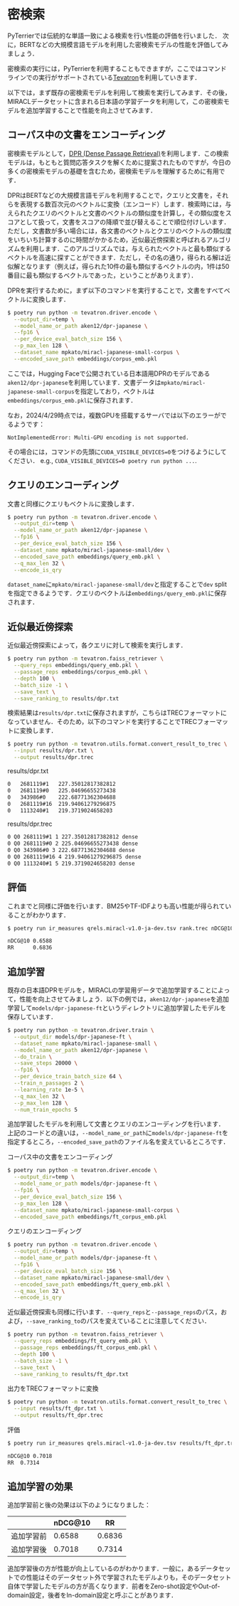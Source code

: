 # 密検索

PyTerrierでは伝統的な単語一致による検索を行い性能の評価を行いました．
次に，BERTなどの大規模言語モデルを利用した密検索モデルの性能を評価してみましょう．

密検索の実行には，PyTerrierを利用することもできますが，ここではコマンドラインでの実行がサポートされている[Tevatron](https://github.com/texttron/tevatron/)を利用していきます．

以下では，まず既存の密検索モデルを利用して検索を実行してみます．その後，MIRACLデータセットに含まれる日本語の学習データを利用して，この密検索モデルを追加学習することで性能を向上させてみます．

## コーパス中の文書をエンコーディング

密検索モデルとして，[DPR (Dense Passage Retrieval)](https://arxiv.org/abs/2004.04906)を利用します．この検索モデルは，もともと質問応答タスクを解くために提案されたものですが，今日の多くの密検索モデルの基礎を含むため，密検索モデルを理解するために有用です．

DPRはBERTなどの大規模言語モデルを利用することで，クエリと文書を，それらを表現する数百次元のベクトルに変換（エンコード）します．検索時には，与えられたクエリのベクトルと文書のベクトルの類似度を計算し，その類似度をスコアとして扱って，文書をスコアの降順で並び替えることで順位付けしいます．ただし，文書数が多い場合には，各文書のベクトルとクエリのベクトルの類似度をいちいち計算するのに時間がかかるため，近似最近傍探索と呼ばれるアルゴリズムを利用します．このアルゴリズムでは，与えられたベクトルと最も類似するベクトルを高速に探すことができます．ただし，その名の通り，得られる解は近似解となります（例えば，得られた10件の最も類似するベクトルの内，1件は50番目に最も類似するベクトルであった，ということがありえます）．

DPRを実行するために，まず以下のコマンドを実行することで，文書をすべてベクトルに変換します．

```bash
$ poetry run python -m tevatron.driver.encode \
  --output_dir=temp \
  --model_name_or_path aken12/dpr-japanese \
  --fp16 \
  --per_device_eval_batch_size 156 \
  --p_max_len 128 \
  --dataset_name mpkato/miracl-japanese-small-corpus \
  --encoded_save_path embeddings/corpus_emb.pkl
```

ここでは，Hugging Faceで公開されている日本語用DPRのモデルである`aken12/dpr-japanese`を利用しています．文書データは`mpkato/miracl-japanese-small-corpus`を指定しており，ベクトルは`embeddings/corpus_emb.pkl`に保存されます．

なお，2024/4/29時点では，複数GPUを搭載するサーバでは以下のエラーがでるようです：
```
NotImplementedError: Multi-GPU encoding is not supported.
```
その場合には，コマンドの先頭に`CUDA_VISIBLE_DEVICES=0`をつけるようにしてください．
e.g., `CUDA_VISIBLE_DEVICES=0 poetry run python ...`.


## クエリのエンコーディング

文書と同様にクエリもベクトルに変換します．

```bash
$ poetry run python -m tevatron.driver.encode \
  --output_dir=temp \
  --model_name_or_path aken12/dpr-japanese \
  --fp16 \
  --per_device_eval_batch_size 156 \
  --dataset_name mpkato/miracl-japanese-small/dev \
  --encoded_save_path embeddings/query_emb.pkl \
  --q_max_len 32 \
  --encode_is_qry
```

`dataset_name`に`mpkato/miracl-japanese-small/dev`と指定することで`dev` splitを指定できるようです．クエリのベクトルは`embeddings/query_emb.pkl`に保存されます．

## 近似最近傍探索

近似最近傍探索によって，各クエリに対して検索を実行します．

```bash
$ poetry run python -m tevatron.faiss_retriever \
  --query_reps embeddings/query_emb.pkl \
  --passage_reps embeddings/corpus_emb.pkl \
  --depth 100 \
  --batch_size -1 \
  --save_text \
  --save_ranking_to results/dpr.txt
```

検索結果は`results/dpr.txt`に保存されますが，こちらはTRECフォーマットになっていません．そのため，以下のコマンドを実行することでTRECフォーマットに変換します．

```bash
$ poetry run python -m tevatron.utils.format.convert_result_to_trec \
  --input results/dpr.txt \
  --output results/dpr.trec
```

results/dpr.txt
```txt
0	2681119#1	227.35012817382812
0	2681119#0	225.04696655273438
0	343986#0	222.68771362304688
0	2681119#16	219.94061279296875
0	1113240#1	219.3719024658203
```

results/dpr.trec
```txt
0 Q0 2681119#1 1 227.35012817382812 dense
0 Q0 2681119#0 2 225.04696655273438 dense
0 Q0 343986#0 3 222.68771362304688 dense
0 Q0 2681119#16 4 219.94061279296875 dense
0 Q0 1113240#1 5 219.3719024658203 dense
```

## 評価

これまでと同様に評価を行います．BM25やTF-IDFよりも高い性能が得られていることがわかります．

```bash
$ poetry run ir_measures qrels.miracl-v1.0-ja-dev.tsv rank.trec nDCG@10 RR
```

```bash
nDCG@10 0.6588
RR      0.6836
```

## 追加学習

既存の日本語DPRモデルを，MIRACLの学習用データで追加学習することによって，性能を向上させてみましょう．以下の例では，`aken12/dpr-japanese`を追加学習して`models/dpr-japanese-ft`というディレクトリに追加学習したモデルを保存しています．

```bash
$ poetry run python -m tevatron.driver.train \
  --output_dir models/dpr-japanese-ft \
  --dataset_name mpkato/miracl-japanese-small \
  --model_name_or_path aken12/dpr-japanese \
  --do_train \
  --save_steps 20000 \
  --fp16 \
  --per_device_train_batch_size 64 \
  --train_n_passages 2 \
  --learning_rate 1e-5 \
  --q_max_len 32 \
  --p_max_len 128 \
  --num_train_epochs 5
```

追加学習したモデルを利用して文書とクエリのエンコーディングを行います．
上記のコードとの違いは，`--model_name_or_path`に`models/dpr-japanese-ft`を指定するところ，`--encoded_save_path`のファイル名を変えているところです．

コーパス中の文書をエンコーディング
```bash
$ poetry run python -m tevatron.driver.encode \
  --output_dir=temp \
  --model_name_or_path models/dpr-japanese-ft \
  --fp16 \
  --per_device_eval_batch_size 156 \
  --p_max_len 128 \
  --dataset_name mpkato/miracl-japanese-small-corpus \
  --encoded_save_path embeddings/ft_corpus_emb.pkl
```

クエリのエンコーディング
```bash
$ poetry run python -m tevatron.driver.encode \
  --output_dir=temp \
  --model_name_or_path models/dpr-japanese-ft \
  --fp16 \
  --per_device_eval_batch_size 156 \
  --dataset_name mpkato/miracl-japanese-small/dev \
  --encoded_save_path embeddings/ft_query_emb.pkl \
  --q_max_len 32 \
  --encode_is_qry
```

近似最近傍探索も同様に行います．`--query_reps`と`--passage_reps`のパス，および，`--save_ranking_to`のパスを変えていることに注意してください．
```bash
$ poetry run python -m tevatron.faiss_retriever \
  --query_reps embeddings/ft_query_emb.pkl \
  --passage_reps embeddings/ft_corpus_emb.pkl \
  --depth 100 \
  --batch_size -1 \
  --save_text \
  --save_ranking_to results/ft_dpr.txt
```

出力をTRECフォーマットに変換
```bash
$ poetry run python -m tevatron.utils.format.convert_result_to_trec \
  --input results/ft_dpr.txt \
  --output results/ft_dpr.trec
```

評価
```bash
$ poetry run ir_measures qrels.miracl-v1.0-ja-dev.tsv results/ft_dpr.trec nDCG@10 RR
```

```bash
nDCG@10	0.7018
RR	0.7314
```


## 追加学習の効果

追加学習前と後の効果は以下のようになりました：

|  | nDCG@10 | RR |
| ---- | ---- | ---- |
| 追加学習前 | 0.6588 | 0.6836 |
| 追加学習後 | 0.7018 | 0.7314 |

追加学習後の方が性能が向上しているのがわかります．一般に，あるデータセットでの性能はそのデータセット外で学習されたモデルよりも，そのデータセット自体で学習したモデルの方が高くなります．前者をZero-shot設定やOut-of-domain設定，後者をIn-domain設定と呼ぶことがあります．